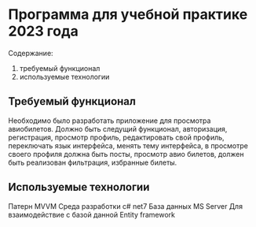 # Программа для учебной практике 2023 года

Содержание:
1) требуемый функционал
2) используемые технологии

## Требуемый функционал
Необходимо было разработать приложение для просмотра авиобилетов. 
Должно быть следущий функционал, авторизация, регистрация, просмотр профиль, редактировать свой профиль, переключать язык интерфейса, менять тему интерфейса, в просмотре своего профиля должна быть посты, просмотр авио билетов, должен быть реализован фильтрация, избранные билеты. 

## Используемые технологии
Патерн MVVM 
Среда разработки c# net7 
База данных MS Server 
Для взаимодействие с базой данной Entity framework 

